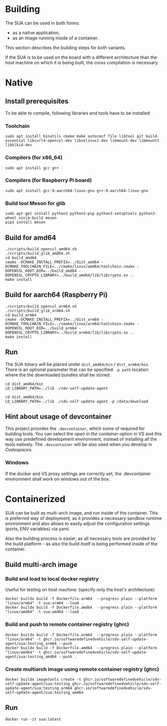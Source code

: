 # Building

The SUA can be used in both forms:

- as a native application,
- as an image running inside of a container.

This section describes the building steps for both variants.

If the SUA is to be used on the board with a different architecture than the host machine on which it is being built, the cross compilation is necessary.

# Native

## Install prerequisites

To be able to compile, following libraries and tools have to be installed:

### Toolchain

```
sudo apt install binutils cmake make autoconf file libtool git build-essential libcurl4-openssl-dev libselinux1-dev libmount-dev libmount1 libblkid-dev
```

### Compilers (for x86_64)

```
sudo apt install gcc g++
```

### Compilers (for Raspberry Pi board)

```
sudo apt install gcc-9-aarch64-linux-gnu g++-9-aarch64-linux-gnu
```

### Build tool Meson for glib

```
sudo apt-get install python3 python3-pip python3-setuptools python3-wheel ninja-build meson
pip3 install meson
```

## Build for amd64

```
./scripts/build_openssl_amd64.sh
./scripts/build_glib_amd64.sh
cd build_amd64
cmake -DCMAKE_INSTALL_PREFIX=../dist_amd64 -DCMAKE_TOOLCHAIN_FILE=../cmake/linux/amd64/toolchain.cmake -DOPENSSL_ROOT_DIR=../build_amd64 -DOPENSSL_CRYPTO_LIBRARY=../build_amd64/lib/libcrypto.so ..
make install
```

## Build for aarch64 (Raspberry Pi)

```
./scripts/build_openssl_arm64.sh
./scripts/build_glib_arm64.sh
cd build_arm64
cmake -DCMAKE_INSTALL_PREFIX=../dist_arm64 -DCMAKE_TOOLCHAIN_FILE=../cmake/linux/arm64/toolchain.cmake -DOPENSSL_ROOT_DIR=../build_arm64 -DOPENSSL_CRYPTO_LIBRARY=../build_arm64/lib/libcrypto.so ..
make install
```

## Run

The SUA binary will be placed under `dist_amd64/bin` / `dist_arm64/bin`. There is an optional parameter that can be specified: `-p path` location where the the downloaded bundles shall be stored:

```
cd dist_amd64/bin
LD_LIBRARY_PATH=../lib ./sdv-self-update-agent
```

```
cd dist_amd64/bin
LD_LIBRARY_PATH=../lib ./sdv-self-update-agent -p /data/download
```

## Hint about usage of devcontainer

This project provides the `.devcontainer`, which some of required for building tools. You can select the *open in the container* option in VS and this way use predefined development environment, instead of installing all the tools natively. The `.devcontainer` will be also used when you develop in *Codespaces*.

### Windows

If the docker and VS proxy settings are correctly set, the .devcontainer environment shall work on windows out of the box.

# Containerized

SUA can be built as multi-arch image, and run inside of the container. This is preferred way of deployment, as it provides a necessary sandbox runtime environment and also allows to easily adjust the configuration settings (ports, ENV variables) via yaml.

Also the building process is easier, as all necessary tools are provided by the build platform - as also the build itself is being performed inside of the container.

## Build multi-arch image

### Build and load to local docker registry

Useful for testing on host machine: (specify only the host's architecture):

```
docker buildx build -f Dockerfile.arm64  --progress plain --platform "linux/arm64" -t sua:arm64 --load .
docker buildx build -f Dockerfile.amd64  --progress plain --platform "linux/amd64" -t sua:amd64 --load .
```

### Build and push to remote container registry (ghrc)

```
docker buildx build -f Dockerfile.arm64  --progress plain --platform "linux/arm64" -t ghcr.io/softwaredefinedvehicle/sdv-self-update-agent/sua:testing_arm64 --push .
docker buildx build -f Dockerfile.amd64  --progress plain --platform "linux/amd64" -t ghcr.io/softwaredefinedvehicle/sdv-self-update-agent/sua:testing_amd64 --push .
```

### Create multiarch image using remote container registry (ghrc)

```
docker buildx imagetools create -t ghcr.io/softwaredefinedvehicle/sdv-self-update-agent/sua:testing ghcr.io/softwaredefinedvehicle/sdv-self-update-agent/sua:testing_arm64 ghcr.io/softwaredefinedvehicle/sdv-self-update-agent/sua:testing_amd64
```

## Run

```
docker run -it sua:latest
```

